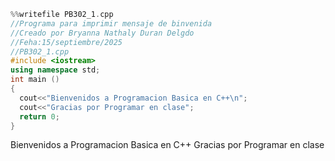 ```  cpp
%%writefile PB302_1.cpp
//Programa para imprimir mensaje de binvenida
//Creado por Bryanna Nathaly Duran Delgdo
//Feha:15/septiembre/2025
//PB302_1.cpp
#include <iostream>
using namespace std;
int main ()
{
  cout<<"Bienvenidos a Programacion Basica en C++\n";
  cout<<"Gracias por Programar en clase";
  return 0; 
}
```
Bienvenidos a Programacion Basica en C++
Gracias por Programar en clase
